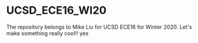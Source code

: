 # UCSD_ECE16_WI20
The repository belongs to Mike Liu for UCSD ECE16 for Winter 2020.
Let's make something really cool!! yes


